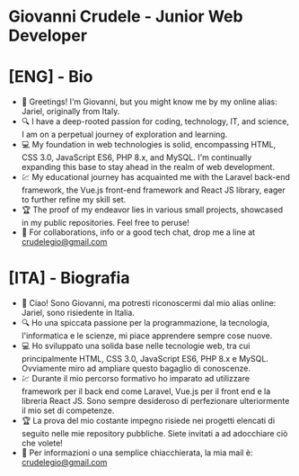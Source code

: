 # Giovanni Crudele - Junior Web Developer

# [ENG] - Bio

- 👋 Greetings! I'm Giovanni, but you might know me by my online alias: Jariel, originally from Italy.
- :mag: I have a deep-rooted passion for coding, technology, IT, and science, I am on a perpetual journey of exploration and learning.
- :computer: My foundation in web technologies is solid, encompassing HTML, CSS 3.0, JavaScript ES6, PHP 8.x, and MySQL. I'm continually expanding this base to stay ahead in the realm of web development.
- :chart: My educational journey has acquainted me with the Laravel back-end framework, the Vue.js front-end framework and React JS library, eager to further refine my skill set.
- :trophy: The proof of my endeavor lies in various small projects, showcased in my public repositories. Feel free to peruse!
- :email: For collaborations, info or a good tech chat, drop me a line at crudelegio@gmail.com

# [ITA] - Biografia

- 👋 Ciao! Sono Giovanni, ma potresti riconoscermi dal mio alias online: Jariel, sono risiedente in Italia.
- :mag: Ho una spiccata passione per la programmazione, la tecnologia, l'informatica e le scienze, mi piace apprendere sempre cose nuove.
- :computer: Ho sviluppato una solida base nelle tecnologie web, tra cui principalmente HTML, CSS 3.0, JavaScript ES6, PHP 8.x e MySQL. Ovviamente miro ad ampliare questo bagaglio di conoscenze.
- :chart: Durante il mio percorso formativo ho imparato ad utilizzare framework per il back end come Laravel, Vue.js per il front end e la libreria React JS. Sono sempre desideroso di perfezionare ulteriormente il mio set di competenze.
- :trophy: La prova del mio costante impegno risiede nei progetti elencati di seguito nelle mie repository pubbliche. Siete invitati a ad adocchiare ciò che volete!
- :email: Per informazioni o una semplice chiacchierata, la mia mail è: crudelegio@gmail.com
